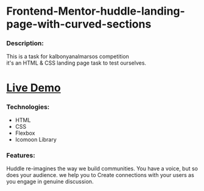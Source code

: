 # Frontend-Mentor-huddle-landing-page-with-curved-sections

### Description:
This is a task for kalbonyanalmarsos competition <br>
it's an HTML &amp; CSS landing page task to test ourselves.

# [Live Demo]([https://github.com/Hassan-Ghorab/Hassan-Ghorab-Frontend-Mentor-huddle-landing-page-with-curved-sections/settings/pages])

### Technologies:
- HTML
- CSS
- Flexbox
- Icomoon Library

### Features:
Huddle re-imagines the way we build communities. 
You have a voice, but so does your audience. 
we help you to Create connections with your users as you engage in genuine discussion.
